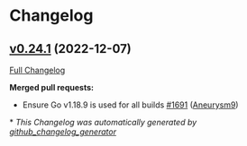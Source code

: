 # Changelog

## [v0.24.1](https://github.com/aws-observability/aws-otel-collector/tree/v0.24.1) (2022-12-07)

[Full Changelog](https://github.com/aws-observability/aws-otel-collector/compare/v0.24.0...v0.24.1)

**Merged pull requests:**

- Ensure Go v1.18.9 is used for all builds [\#1691](https://github.com/aws-observability/aws-otel-collector/pull/1691) ([Aneurysm9](https://github.com/Aneurysm9))



\* *This Changelog was automatically generated by [github_changelog_generator](https://github.com/github-changelog-generator/github-changelog-generator)*
